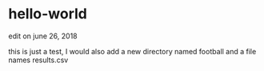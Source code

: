 # hello-world

edit on june 26, 2018

this is just a test, I would also add a new directory named football and a file names results.csv

